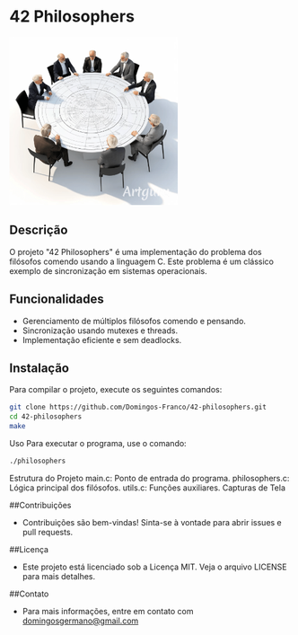# 42 Philosophers
<img alt="Image of Yaktocat" src="image.png" width=300>

## Descrição
O projeto "42 Philosophers" é uma implementação do problema dos filósofos comendo usando a linguagem C. Este problema é um clássico exemplo de sincronização em sistemas operacionais.

## Funcionalidades
- Gerenciamento de múltiplos filósofos comendo e pensando.
- Sincronização usando mutexes e threads.
- Implementação eficiente e sem deadlocks.

## Instalação
Para compilar o projeto, execute os seguintes comandos:
```sh
git clone https://github.com/Domingos-Franco/42-philosophers.git
cd 42-philosophers
make
```
Uso
Para executar o programa, use o comando:

```sh
./philosophers
```

Estrutura do Projeto
main.c: Ponto de entrada do programa.
philosophers.c: Lógica principal dos filósofos.
utils.c: Funções auxiliares.
Capturas de Tela

##Contribuições
- Contribuições são bem-vindas! Sinta-se à vontade para abrir issues e pull requests.

##Licença
- Este projeto está licenciado sob a Licença MIT. Veja o arquivo LICENSE para mais detalhes.

##Contato
- Para mais informações, entre em contato com domingosgermano@gmail.com


